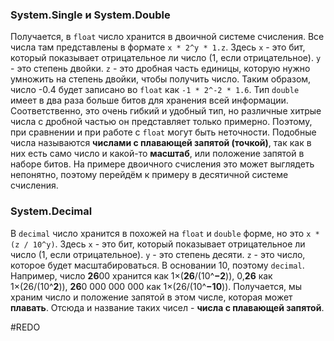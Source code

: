 ### System.Single и System.Double

Получается, в `float` число хранится в двоичной системе счисления. Все числа там представлены в формате `x * 2^y * 1.z`. Здесь `x` - это бит, который показывает отрицательное ли число (1, если отрицательное). `y` - это степень двойки. `z` - это дробная часть единицы, которую нужно умножить на степень двойки, чтобы получить число. Таким образом, число -0.4 будет записано во `float` как `-1 * 2^-2 * 1.6`. Тип `double` имеет в два раза больше битов для хранения всей информации. Соответственно, это очень гибкий и удобный тип, но различные хитрые числа с дробной частью он представляет только примерно. Поэтому, при сравнении и при работе с `float` могут быть неточности. Подобные числа называются **числами с плавающей запятой (точкой)**, так как в них есть само число и какой-то **масштаб**, или положение запятой в наборе битов. На примере двоичного счисления это может выглядеть непонятно, поэтому перейдём к примеру в десятичной системе счисления.
### System.Decimal

В `decimal` число хранится в похожей на `float` и `double` форме, но это `x * (z / 10^y)`. Здесь `x` - это бит, который показывает отрицательное ли число (1, если отрицательное). `y` - это степень десяти. `z` - это число, которое будет масштабироваться. В основании 10, поэтому `decimal`. Например, число **26**00 хранится как 1×(**26**/(10^**−2**)), 0,**26** как 1×(26/(10^**2**)), **26**0 000 000 000 как 1×(26/(10^**−10**)). Получается, мы храним число и положение запятой в этом числе, которая может **плавать**. Отсюда и название таких чисел - **числа с плавающей запятой**.

#REDO